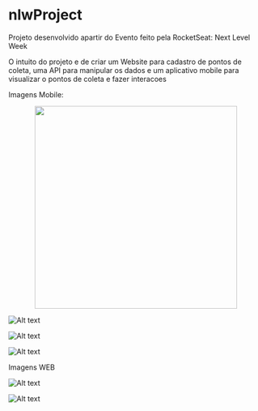 # nlwProject

Projeto desenvolvido apartir do Evento feito pela RocketSeat: Next Level Week

O intuito do projeto e de criar um Website para cadastro de pontos de coleta, uma API para manipular os dados e um aplicativo mobile para visualizar o pontos de coleta e fazer interacoes

Imagens Mobile:

<div align="center">
    <img src="/../master/MOBO1.jpg" width="400px"</img> 
</div>

![Alt text](/../master/MOBO1.jpg?raw=true)

![Alt text](/../master/MOBO2.jpeg?raw=true)

![Alt text](/../master/MOBO3.jpeg?raw=true)

Imagens WEB

![Alt text](/../master/WEB1.PNG?raw=true)

![Alt text](/../master/WEB2.PNG?raw=true)
